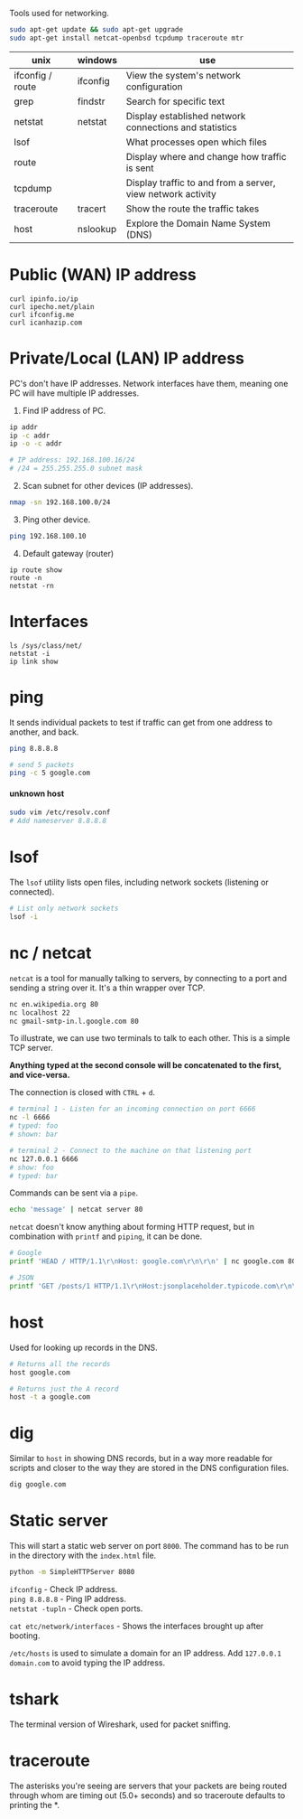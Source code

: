 Tools used for networking.

```bash
sudo apt-get update && sudo apt-get upgrade
sudo apt-get install netcat-openbsd tcpdump traceroute mtr
```

| unix             | windows  | use                                                         |
| ---------------- | -------- | ----------------------------------------------------------- |
| ifconfig / route | ifconfig | View the system's network configuration                     |
| grep             | findstr  | Search for specific text                                    |
| netstat          | netstat  | Display established network connections and statistics      |
| lsof             |          | What processes open which files                             |
| route            |          | Display where and change how traffic is sent                |
| tcpdump          |          | Display traffic to and from a server, view network activity |
| traceroute       | tracert  | Show the route the traffic takes                            |
| host             | nslookup | Explore the Domain Name System (DNS)                        |

# Public (WAN) IP address

```
curl ipinfo.io/ip
curl ipecho.net/plain
curl ifconfig.me
curl icanhazip.com
```

# Private/Local (LAN) IP address

PC's don't have IP addresses. Network interfaces have them, meaning one PC will have multiple IP addresses.

1. Find IP address of PC.

```bash
ip addr
ip -c addr
ip -o -c addr

# IP address: 192.168.100.16/24
# /24 = 255.255.255.0 subnet mask
```

2. Scan subnet for other devices (IP addresses).

```bash
nmap -sn 192.168.100.0/24
```

3. Ping other device.

```bash
ping 192.168.100.10
```

4.  Default gateway (router)

```
ip route show
route -n
netstat -rn
```

# Interfaces

```
ls /sys/class/net/
netstat -i
ip link show
```

# ping

It sends individual packets to test if traffic can get from one address to another, and back.

```bash
ping 8.8.8.8

# send 5 packets
ping -c 5 google.com
```

#### unknown host

```bash
sudo vim /etc/resolv.conf
# Add nameserver 8.8.8.8
```

# lsof

The `lsof` utility lists open files, including network sockets (listening or connected).

```bash
# List only network sockets
lsof -i
```

# nc / netcat

`netcat` is a tool for manually talking to servers, by connecting to a port and sending a string over it. It's a thin wrapper over TCP.

```bash
nc en.wikipedia.org 80
nc localhost 22
nc gmail-smtp-in.l.google.com 80
```

To illustrate, we can use two terminals to talk to each other. This is a simple TCP server.

**Anything typed at the second console will be concatenated to the first, and vice-versa.**

The connection is closed with `CTRL` + `d`.

```bash
# terminal 1 - Listen for an incoming connection on port 6666
nc -l 6666
# typed: foo
# shown: bar

# terminal 2 - Connect to the machine on that listening port
nc 127.0.0.1 6666
# show: foo
# typed: bar
```

Commands can be sent via a `pipe`.

```bash
echo 'message' | netcat server 80
```

`netcat` doesn't know anything about forming HTTP request, but in combination with `printf` and `piping`, it can be done.

```bash
# Google
printf 'HEAD / HTTP/1.1\r\nHost: google.com\r\n\r\n' | nc google.com 80

# JSON
printf 'GET /posts/1 HTTP/1.1\r\nHost:jsonplaceholder.typicode.com\r\n\r\n' | nc jsonplaceholder.typicode.com 80
```

# host

Used for looking up records in the DNS.

```bash
# Returns all the records
host google.com

# Returns just the A record
host -t a google.com
```

# dig

Similar to `host` in showing DNS records, but in a way more readable for scripts and closer to the way they are stored in the DNS configuration files.

```bash
dig google.com
```

# Static server

This will start a static web server on port `8000`. The command has to be run in the directory with the `index.html` file.

```bash
python -m SimpleHTTPServer 8080
```

`ifconfig` - Check IP address.  
`ping 8.8.8.8` - Ping IP address.  
`netstat -tupln` - Check open ports.

`cat etc/network/interfaces` - Shows the interfaces brought up after booting.

`/etc/hosts` is used to simulate a domain for an IP address. Add `127.0.0.1 domain.com` to avoid typing the IP address.

# tshark

The terminal version of Wireshark, used for packet sniffing.

# traceroute

The asterisks you're seeing are servers that your packets are being routed through whom are timing out (5.0+ seconds) and so traceroute defaults to printing the \*.
